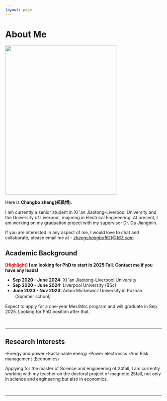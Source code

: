 ```yaml
---
layout: page
---
```


# About Me

<img src="https://caihanlin.com/caihanlin.jpg" class="floatpic" width="360" height="480">

Here is **Changbo zheng(郑昌博)**.

I am currently a senior student in Xi 'an Jiaotong-Liverpool University and the University of Liverpool, majoring in Electrical Engineering. At present, I am working on my graduation project with my supervisor Dr. Gu Jiangmin.

If you are interested in any aspect of me, I would love to chat and collaborate, please email me at - *zhengchangbo1611@163.com*

## Academic Background

**<font color='red'>[Highlight]</font> I am looking for PhD to start in 2025 Fall. Contact me if you have any leads!**

- **Sep 2020 - June 2024:** Xi 'an Jiaotong-Liverpool University 
- **Sep 2020 - June 2024:** Liverpool University (BSc)
- **June 2023 - Nov 2023:** Adam Mickiewicz University in Poznan （Summer school）

Expect to apply for a one-year Mes/Msc program and will graduate in Sep 2025. Looking for PhD position after that.

<br>

---

## Research Interests

-Energy and power
-Sustainable energy
-Power electronics
-And Risk management (Economics)

Applying for the master of Science and engineering of 24fall, I am currently working with my teacher on the doctoral project of magnetic 25fall, not only in science and engineering but also in economics.

<br>

---


